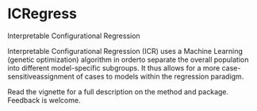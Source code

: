 # ICRegress
Interpretable Configurational Regression

Interpretable Configurational Regression (ICR) uses a Machine Learning (genetic optimization) algorithm in orderto separate the overall population into different model-specific subgroups. It thus allows for a more case-sensitiveassignment of cases to models within the regression paradigm.

Read the vignette for a full description on the method and package. Feedback is welcome. 
